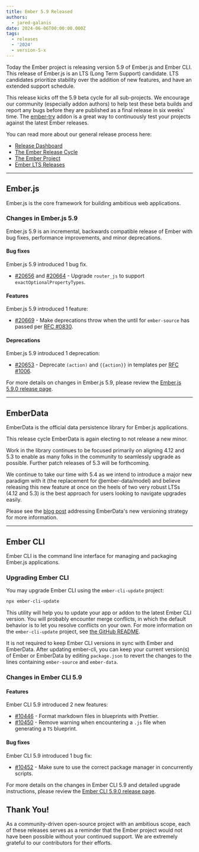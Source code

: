 ```yaml
---
title: Ember 5.9 Released
authors:
  - jared-galanis
date: 2024-06-06T00:00:00.000Z
tags:
  - releases
  - '2024'
  - version-5-x
---
```


Today the Ember project is releasing version 5.9 of Ember.js and Ember CLI. This release of Ember.js is an LTS (Long Term Support) candidate. LTS candidates prioritize stability over the addition of new features, and have an extended support schedule.

This release kicks off the 5.9 beta cycle for all sub-projects. We encourage our community (especially addon authors) to help test these beta builds and report any bugs before they are published as a final release in six weeks' time. The [ember-try](https://github.com/ember-cli/ember-try) addon is a great way to continuously test your projects against the latest Ember releases.

You can read more about our general release process here:

- [Release Dashboard](http://emberjs.com/releases/)
- [The Ember Release Cycle](https://blog.emberjs.com/new-ember-release-process/)
- [The Ember Project](https://blog.emberjs.com/ember-project-at-2-0/)
- [Ember LTS Releases](https://blog.emberjs.com/announcing-embers-first-lts/)

---

## Ember.js

Ember.js is the core framework for building ambitious web applications.

### Changes in Ember.js 5.9

Ember.js 5.9 is an incremental, backwards compatible release of Ember with bug fixes, performance improvements, and minor deprecations.

#### Bug fixes

Ember.js 5.9 introduced 1 bug fix.

- [#20656](https://github.com/emberjs/ember.js/pull/20656) and [#20664](https://github.com/emberjs/ember.js/pull/20664) - Upgrade `router_js` to support `exactOptionalPropertyTypes`.

#### Features

Ember.js 5.9 introduced 1 feature:

- [#20669](https://github.com/emberjs/ember.js/pull/20669) - Make deprecations throw when the until for `ember-source` has passed per [RFC #0830](https://rfcs.emberjs.com/id/0830-evolving-embers-major-version-process).

#### Deprecations

Ember.js 5.9 introduced 1 deprecation:

- [#20653](https://github.com/emberjs/ember.js/pull/20653) - Deprecate `(action)` and `{{action}}` in templates per [RFC #1006](emberjs/rfcs#1006).

For more details on changes in Ember.js 5.9, please review the [Ember.js 5.9.0 release page](https://github.com/emberjs/ember.js/releases/tag/v5.9.0).

---

## EmberData

EmberData is the official data persistence library for Ember.js applications.

This release cycle EmberData is again electing to not release a new minor.

Work in the library continues to be focused primarily on aligning 4.12 and 5.3 to enable as many folks in the community to seamlessly upgrade as possible. Further patch releases of 5.3 will be forthcoming.

<!-- alex ignore easy -->

We continue to take our time with 5.4 as we intend to introduce a major new paradigm with it (the replacement for @ember-data/model) and believe releasing this new feature at once on the heels of two very robust LTSs (4.12 and 5.3) is the best approach for users looking to navigate upgrades easily.

Please see the [blog post](https://blog.emberjs.com/updates-to-ember-data-versioning-strategy) addressing EmberData's new versioning strategy for more information.

---

## Ember CLI

Ember CLI is the command line interface for managing and packaging Ember.js applications.

### Upgrading Ember CLI

You may upgrade Ember CLI using the `ember-cli-update` project:

```bash
npx ember-cli-update
```

This utility will help you to update your app or addon to the latest Ember CLI version. You will probably encounter merge conflicts, in which the default behavior is to let you resolve conflicts on your own. For more information on the `ember-cli-update` project, see [the GitHub README](https://github.com/ember-cli/ember-cli-update).

It is not required to keep Ember CLI versions in sync with Ember and EmberData. After updating ember-cli, you can keep your current version(s) of Ember or EmberData by editing `package.json` to revert the changes to the lines containing `ember-source` and `ember-data`.

### Changes in Ember CLI 5.9

#### Features

Ember CLI 5.9 introduced 2 new features:

- [#10446](https://github.com/ember-cli/ember-cli/pull/10446) - Format markdown files in blueprints with Prettier.
- [#10450](https://github.com/ember-cli/ember-cli/pull/10450) - Remove warning when encountering a `.js` file when generating a `TS` blueprint.

#### Bug fixes

Ember CLI 5.9 introduced 1 bug fix:

- [#10452](https://github.com/ember-cli/ember-cli/pull/10452) - Make sure to use the correct package manager in concurrently scripts.

For more details on the changes in Ember CLI 5.9 and detailed upgrade
instructions, please review the [Ember CLI 5.9.0 release page](https://github.com/ember-cli/ember-cli/releases/tag/v5.9.0).

## Thank You!

As a community-driven open-source project with an ambitious scope, each of these releases serves as a reminder that the Ember project would not have been possible without your continued support. We are extremely grateful to our contributors for their efforts.
